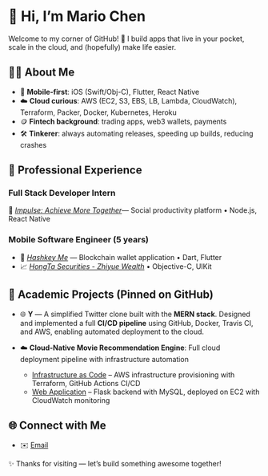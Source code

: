 <!--
**mariodex-chen/mariodex-chen** is a ✨ _special_ ✨ repository because its `README.md` (this file) appears on your GitHub profile.

Here are some ideas to get you started:

- 🔭 I’m currently working on ...
- 🌱 I’m currently learning ...
- 👯 I’m looking to collaborate on ...
- 🤔 I’m looking for help with ...
- 💬 Ask me about ...
- 📫 How to reach me: ...
- 😄 Pronouns: ...
- ⚡ Fun fact: ...
-->

# 🌟 Hi, I’m Mario Chen

Welcome to my corner of GitHub! 🚀 I build apps that live in your pocket, scale in the cloud, and (hopefully) make life easier.

## 👨‍💻 About Me

- 📱 **Mobile-first**: iOS (Swift/Obj-C), Flutter, React Native
- ☁️ **Cloud curious**: AWS (EC2, S3, EBS, LB, Lambda, CloudWatch), Terraform, Packer, Docker, Kubernetes, Heroku
- 🪙 **Fintech background**: trading apps, web3 wallets, payments
- 🛠 **Tinkerer**: always automating releases, speeding up builds, reducing crashes

## 💼 Professional Experience

### Full Stack Developer Intern

🤝 *[Impulse: Achieve More Together](https://www.findyourimpulse.com)*— Social productivity platform • Node.js, React Native

### Mobile Software Engineer (5 years)

- 📱 *[Hashkey Me](https://me.hashkey.com/zh-CN)* — Blockchain wallet application • Dart, Flutter
- 📈 *[HongTa Securities - Zhiyue Wealth](https://itunes.apple.com/cn/app/id529436337)* • Objective-C, UIKit

## 📌 Academic Projects (Pinned on GitHub)

- 🌐 **Y** — A simplified Twitter clone built with the **MERN stack**. Designed and implemented a full **CI/CD pipeline** using GitHub, Docker, Travis CI, and AWS, enabling automated deployment to the cloud.

- ☁️ **Cloud-Native Movie Recommendation Engine**: Full cloud deployment pipeline with infrastructure automation
  - [Infrastructure as Code](https://github.com/dexkum-2myzZy-jipzid/cloud-project-terraform-aws-infra) – AWS infrastructure provisioning with Terraform, GitHub Actions CI/CD
  - [Web Application](https://github.com/dexkum-2myzZy-jipzid/cloud-native-web-application) – Flask backend with MySQL, deployed on EC2 with CloudWatch monitoring

## 🌐 Connect with Me

- ✉️ [Email](mailto:mariodex.chen@gmail.com)

✨ Thanks for visiting — let’s build something awesome together!
